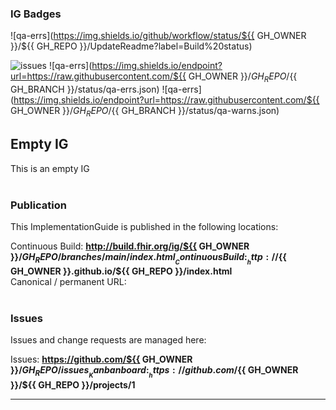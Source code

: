 ### IG Badges

![qa-errs](https://img.shields.io/github/workflow/status/${{ GH_OWNER }}/${{ GH_REPO }}/UpdateReadme?label=Build%20status)

![issues](https://img.shields.io/github/issues/costateixeira/ig-badges)
![qa-errs](https://img.shields.io/endpoint?url=https://raw.githubusercontent.com/${{ GH_OWNER }}/${{ GH_REPO }}/${{ GH_BRANCH }}/status/qa-errs.json)
![qa-errs](https://img.shields.io/endpoint?url=https://raw.githubusercontent.com/${{ GH_OWNER }}/${{ GH_REPO }}/${{ GH_BRANCH }}/status/qa-warns.json)



Empty IG
---
This is an empty IG
<br> </br>
###
### Publication
This ImplementationGuide is published in the following locations:

Continuous Build: __http://build.fhir.org/ig/${{ GH_OWNER }}/${{ GH_REPO }}/branches/main/index.html__  
Continuous Build: __http://${{ GH_OWNER }}.github.io/${{ GH_REPO }}/index.html__  
Canonical / permanent URL: 
<br> </br>

### Issues
Issues and change requests are managed here:  

Issues:  __https://github.com/${{ GH_OWNER }}/${{ GH_REPO }}/issues__  
Kanban board:  __https://github.com/${{ GH_OWNER }}/${{ GH_REPO }}/projects/1__  

---
